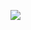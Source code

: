 <p>
    <img src="https://img.shields.io/github/followers/Javascript?style=for-the-badge&logo=nodedotjs&logoColor=green&label=Node%20Js">
</p>
